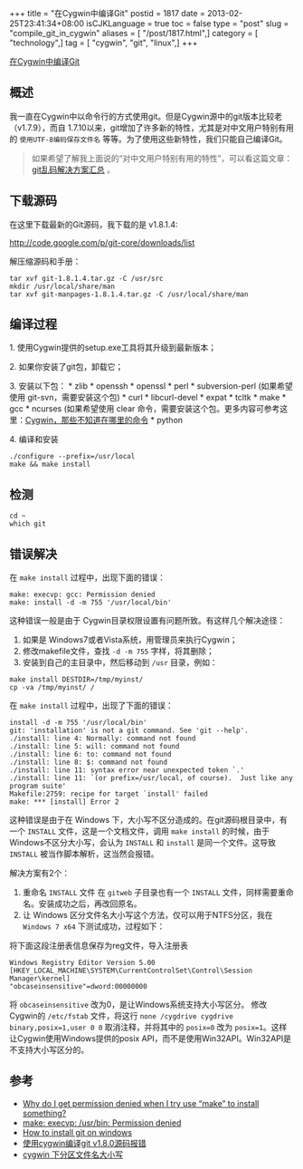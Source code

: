 +++
title = "在Cygwin中编译Git"
postid = 1817
date = 2013-02-25T23:41:34+08:00
isCJKLanguage = true
toc = false
type = "post"
slug = "compile_git_in_cygwin"
aliases = [ "/post/1817.html",]
category = [ "technology",]
tag = [ "cygwin", "git", "linux",]
+++


[在Cygwin中编译Git](https://blog.zengrong.net/post/1817.html)

## 概述

我一直在Cygwin中以命令行的方式使用git。但是Cygwin源中的git版本比较老（v1.7.9），而自 1.7.10以来，git增加了许多新的特性，尤其是对中文用户特别有用的 `使用UTF-8编码保存文件名` 等等。为了使用这些新特性，我们只能自己编译Git。

> 如果希望了解我上面说的“对中文用户特别有用的特性”，可以看这篇文章：[git乱码解决方案汇总][1] 。

## 下载源码

在这里下载最新的Git源码，我下载的是 v1.8.1.4:

<http://code.google.com/p/git-core/downloads/list>

解压缩源码和手册：<!--more-->

``` shell
tar xvf git-1.8.1.4.tar.gz -C /usr/src
mkdir /usr/local/share/man
tar xvf git-manpages-1.8.1.4.tar.gz -C /usr/local/share/man
```

## 编译过程

1\. 使用Cygwin提供的setup.exe工具将其升级到最新版本；

2\. 如果你安装了git包，卸载它；

3\. 安装以下包：
	* zlib
	* openssh
	* openssl
	* perl
	* subversion-perl (如果希望使用 git-svn，需要安装这个包)
	* curl
	* libcurl-devel
	* expat
	* tcltk
	* make
	* gcc
	* ncurses (如果希望使用 clear 命令，需要安装这个包。更多内容可参考这里：[Cygwin，那些不知道在哪里的命令][2]
	* python

4\. 编译和安装  

``` shell
./configure --prefix=/usr/local
make && make install
```

## 检测

``` shell
cd ~
which git
```

## 错误解决

在 `make install` 过程中，出现下面的错误：

``` shell
make: execvp: gcc: Permission denied
make: install -d -m 755 '/usr/local/bin'
```

这种错误一般是由于 Cygwin目录权限设置有问题所致。有这样几个解决途径：

1. 如果是 Windows7或者Vista系统，用管理员来执行Cygwin；
2. 修改makefile文件，查找 `-d -m 755` 字样，将其删除；
3. 安装到自己的主目录中，然后移动到 `/usr` 目录，例如：

``` shell
make install DESTDIR=/tmp/myinst/
cp -va /tmp/myinst/ /
```

在 `make install` 过程中，出现了下面的错误：

``` shell
install -d -m 755 '/usr/local/bin'
git: 'installation' is not a git command. See 'git --help'.
./install: line 4: Normally: command not found
./install: line 5: will: command not found
./install: line 6: to: command not found
./install: line 8: $: command not found
./install: line 11: syntax error near unexpected token `.'
./install: line 11: `(or prefix=/usr/local, of course).  Just like any program suite'
Makefile:2759: recipe for target `install' failed
make: *** [install] Error 2
```

这种错误是由于在 Windows 下，大小写不区分造成的。在git源码根目录中，有一个 `INSTALL` 文件，这是一个文档文件，调用 `make install` 的时候，由于Windows不区分大小写，会认为 `INSTALL` 和 `install` 是同一个文件。这导致 `INSTALL` 被当作脚本解析，这当然会报错。

解决方案有2个：

1. 重命名 `INSTALL` 文件 在 `gitweb` 子目录也有一个 `INSTALL` 文件，同样需要重命名。安装成功之后，再改回原名。
2. 让 Windows 区分文件名大小写这个方法，仅可以用于NTFS分区，我在 `Windows 7 x64` 下测试成功，过程如下：  

将下面这段注册表信息保存为reg文件，导入注册表  

```
Windows Registry Editor Version 5.00
[HKEY_LOCAL_MACHINE\SYSTEM\CurrentControlSet\Control\Session Manager\kernel]
"obcaseinsensitive"=dword:00000000
```

将 `obcaseinsensitive` 改为0，是让Windows系统支持大小写区分。
修改Cygwin的 `/etc/fstab` 文件，将这行 `none /cygdrive cygdrive binary,posix=1,user 0 0` 取消注释，并将其中的 `posix=0` 改为 `posix=1`。这样让Cygwin使用Windows提供的posix API，而不是使用Win32API。Win32API是不支持大小写区分的。

## 参考

* [Why do I get permission denied when I try use “make” to install something?](http://stackoverflow.com/questions/9106536/why-do-i-get-permission-denied-when-i-try-use-make-to-install-something)
* [make: execvp: /usr/bin: Permission denied](https://bbs.archlinux.org/viewtopic.php?id=57631)
* [How to install git on windows](http://blog.laranjee.com/how-to-install-git-on-windows/)
* [使用cygwin编译git v1.8.0源码报错](http://bbs.csdn.net/topics/390254119)
* [cygwin 下分区文件名大小写](http://blog.chinaunix.net/uid-20727076-id-1885394.html)

[1]: https://blog.zengrong.net/post/1249.html
[2]: https://blog.zengrong.net/post/1812.html
